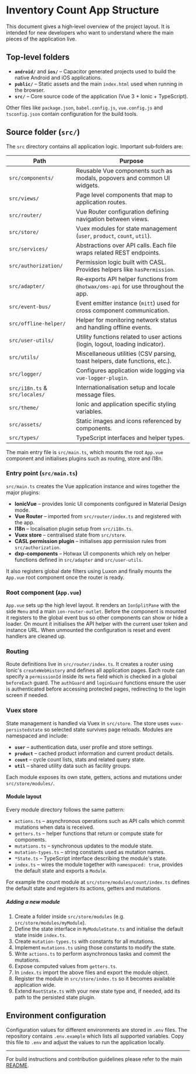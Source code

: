 # Inventory Count App Structure

This document gives a high‑level overview of the project layout. It is intended for new developers who want to understand where the main pieces of the application live.

## Top‑level folders

- **`android/`** and **`ios/`** – Capacitor generated projects used to build the native Android and iOS applications.
- **`public/`** – Static assets and the main `index.html` used when running in the browser.
- **`src/`** – Core source code of the application (Vue 3 + Ionic + TypeScript).

Other files like `package.json`, `babel.config.js`, `vue.config.js` and `tsconfig.json` contain configuration for the build tools.

## Source folder (`src/`)

The `src` directory contains all application logic. Important sub‑folders are:

| Path | Purpose |
| ---- | ------- |
| `src/components/` | Reusable Vue components such as modals, popovers and common UI widgets. |
| `src/views/` | Page level components that map to application routes. |
| `src/router/` | Vue Router configuration defining navigation between views. |
| `src/store/` | Vuex modules for state management (`user`, `product`, `count`, `util`). |
| `src/services/` | Abstractions over API calls. Each file wraps related REST endpoints. |
| `src/authorization/` | Permission logic built with CASL. Provides helpers like `hasPermission`. |
| `src/adapter/` | Re‑exports API helper functions from `@hotwax/oms-api` for use throughout the app. |
| `src/event-bus/` | Event emitter instance (`mitt`) used for cross component communication. |
| `src/offline-helper/` | Helper for monitoring network status and handling offline events. |
| `src/user-utils/` | Utility functions related to user actions (login, logout, loading indicator). |
| `src/utils/` | Miscellaneous utilities (CSV parsing, toast helpers, date functions, etc.). |
| `src/logger/` | Configures application wide logging via `vue-logger-plugin`. |
| `src/i18n.ts` & `src/locales/` | Internationalisation setup and locale message files. |
| `src/theme/` | Ionic and application specific styling variables. |
| `src/assets/` | Static images and icons referenced by components. |
| `src/types/` | TypeScript interfaces and helper types. |

The main entry file is `src/main.ts`, which mounts the root `App.vue` component and initialises plugins such as routing, store and i18n.

### Entry point (`src/main.ts`)

`src/main.ts` creates the Vue application instance and wires together the major plugins:

- **IonicVue** – provides Ionic UI components configured in Material Design mode.
- **Vue Router** – imported from `src/router/index.ts` and registered with the app.
- **I18n** – localisation plugin setup from `src/i18n.ts`.
- **Vuex store** – centralised state from `src/store`.
- **CASL permission plugin** – initialises app permission rules from `src/authorization`.
- **dxp-components** – Hotwax UI components which rely on helper functions defined in
  `src/adapter` and `src/user-utils`.

It also registers global date filters using Luxon and finally mounts the `App.vue` root
component once the router is ready.

### Root component (`App.vue`)

`App.vue` sets up the high level layout. It renders an `IonSplitPane` with the side
`Menu` and a main `ion-router-outlet`. Before the component is mounted it registers to the
global event bus so other components can show or hide a loader. On mount it initialises the
API helper with the current user token and instance URL. When unmounted the configuration is
reset and event handlers are cleaned up.

### Routing

Route definitions live in `src/router/index.ts`. It creates a router using Ionic's
`createWebHistory` and defines all application pages. Each route can specify a
`permissionId` inside its `meta` field which is checked in a global `beforeEach` guard. The
`authGuard` and `loginGuard` functions ensure the user is authenticated before accessing
protected pages, redirecting to the login screen if needed.

### Vuex store

State management is handled via Vuex in `src/store`. The store uses
`vuex-persistedstate` so selected state survives page reloads. Modules are namespaced and
include:

- **`user`** – authentication data, user profile and store settings.
- **`product`** – cached product information and current product details.
- **`count`** – cycle count lists, stats and related query state.
- **`util`** – shared utility data such as facility groups.

Each module exposes its own state, getters, actions and mutations under `src/store/modules/`.

#### Module layout

Every module directory follows the same pattern:

- `actions.ts` – asynchronous operations such as API calls which commit mutations when data is received.
- `getters.ts` – helper functions that return or compute state for components.
- `mutations.ts` – synchronous updates to the module state.
- `mutation-types.ts` – string constants used as mutation names.
- `*State.ts` – TypeScript interface describing the module's state.
- `index.ts` – wires the module together with `namespaced: true`, provides the default state and exports a `Module`.

For example the count module at `src/store/modules/count/index.ts` defines the default state and registers its actions, getters and mutations.

##### Adding a new module

1. Create a folder inside `src/store/modules` (e.g. `src/store/modules/myModule`).
2. Define the state interface in `MyModuleState.ts` and initialise the default state inside `index.ts`.
3. Create `mutation-types.ts` with constants for all mutations.
4. Implement `mutations.ts` using those constants to modify the state.
5. Write `actions.ts` to perform asynchronous tasks and commit the mutations.
6. Expose computed values from `getters.ts`.
7. In `index.ts` import the above files and export the module object.
8. Register the module in `src/store/index.ts` so it becomes available application wide.
9. Extend `RootState.ts` with your new state type and, if needed, add its path to the persisted state plugin.

## Environment configuration

Configuration values for different environments are stored in `.env` files. The repository contains `.env.example` which lists all supported variables. Copy this file to `.env` and adjust the values to run the application locally.

---

For build instructions and contribution guidelines please refer to the main [README](../README.md).
